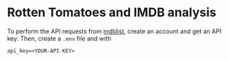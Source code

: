# Rotten Tomatoes and IMDB analysis

To perform the API requests from [mdblist](mdblist.com), create an account and get an API key. Then, create a `.env` file and with
```
api_key=<YOUR-API-KEY>
```